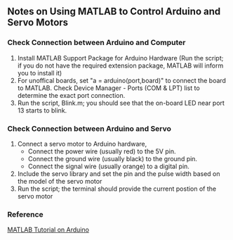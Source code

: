 ## Notes on Using MATLAB to Control Arduino and Servo Motors
### Check Connection between Arduino and Computer
1. Install MATLAB Support Package for Arduino Hardware (Run the script; if you do not have the required extension package, MATLAB will inform you to install it)
2. For unoffical boards, set "a = arduino(port,board)" to connect the board to MATLAB. Check Device Manager - Ports (COM & LPT) list to determine the exact port connection.
3. Run the script, Blink.m; you should see that the on-board LED near port 13 starts to blink.
### Check Connection between Arduino and Servo
1. Connect a servo motor to Arduino hardware,
    - Connect the power wire (usually red) to the 5V pin.
    - Connect the ground wire (usually black) to the ground pin.
    - Connect the signal wire (usually orange) to a digital pin.
2. Include the servo library and set the pin and the pulse width based on the model of the servo motor
3. Run the script; the terminal should provide the current postion of the servo motor
### Reference 
[MATLAB Tutorial on Arduino](https://www.mathworks.com/help/supportpkg/arduinoio/get-started-with-matlab-support-package-for-arduino-hardware.html)
